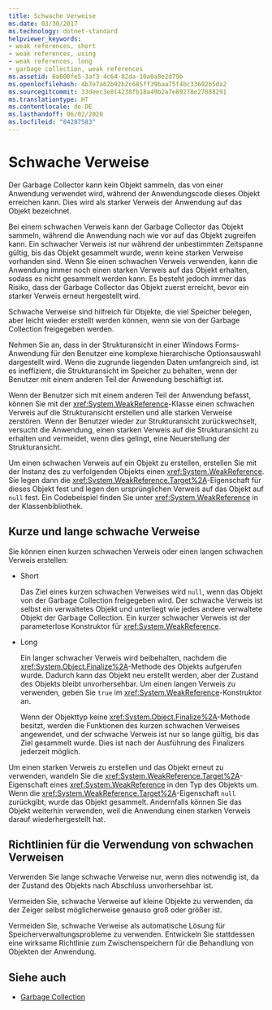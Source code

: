 ```yaml
---
title: Schwache Verweise
ms.date: 03/30/2017
ms.technology: dotnet-standard
helpviewer_keywords:
- weak references, short
- weak references, using
- weak references, long
- garbage collection, weak references
ms.assetid: 6a600fe5-3af3-4c64-82da-10a0a8e2d79b
ms.openlocfilehash: 4b7e7a62b92b2c685ff39baa75f4bc33602b5da2
ms.sourcegitcommit: 33deec3e814238fb18a49b2a7e89278e27888291
ms.translationtype: HT
ms.contentlocale: de-DE
ms.lasthandoff: 06/02/2020
ms.locfileid: "84287583"
---
```

# <a name="weak-references"></a>Schwache Verweise
Der Garbage Collector kann kein Objekt sammeln, das von einer Anwendung verwendet wird, während der Anwendungscode dieses Objekt erreichen kann. Dies wird als starker Verweis der Anwendung auf das Objekt bezeichnet.  
  
 Bei einem schwachen Verweis kann der Garbage Collector das Objekt sammeln, während die Anwendung nach wie vor auf das Objekt zugreifen kann. Ein schwacher Verweis ist nur während der unbestimmten Zeitspanne gültig, bis das Objekt gesammelt wurde, wenn keine starken Verweise vorhanden sind. Wenn Sie einen schwachen Verweis verwenden, kann die Anwendung immer noch einen starken Verweis auf das Objekt erhalten, sodass es nicht gesammelt werden kann. Es besteht jedoch immer das Risiko, dass der Garbage Collector das Objekt zuerst erreicht, bevor ein starker Verweis erneut hergestellt wird.  
  
 Schwache Verweise sind hilfreich für Objekte, die viel Speicher belegen, aber leicht wieder erstellt werden können, wenn sie von der Garbage Collection freigegeben werden.  
  
 Nehmen Sie an, dass in der Strukturansicht in einer Windows Forms-Anwendung für den Benutzer eine komplexe hierarchische Optionsauswahl dargestellt wird. Wenn die zugrunde liegenden Daten umfangreich sind, ist es ineffizient, die Strukturansicht im Speicher zu behalten, wenn der Benutzer mit einem anderen Teil der Anwendung beschäftigt ist.  
  
 Wenn der Benutzer sich mit einem anderen Teil der Anwendung befasst, können Sie mit der <xref:System.WeakReference>-Klasse einen schwachen Verweis auf die Strukturansicht erstellen und alle starken Verweise zerstören. Wenn der Benutzer wieder zur Strukturansicht zurückwechselt, versucht die Anwendung, einen starken Verweis auf die Strukturansicht zu erhalten und vermeidet, wenn dies gelingt, eine Neuerstellung der Strukturansicht.  
  
 Um einen schwachen Verweis auf ein Objekt zu erstellen, erstellen Sie mit der Instanz des zu verfolgenden Objekts einen <xref:System.WeakReference>. Sie legen dann die <xref:System.WeakReference.Target%2A>-Eigenschaft für dieses Objekt fest und legen den ursprünglichen Verweis auf das Objekt auf `null` fest. Ein Codebeispiel finden Sie unter <xref:System.WeakReference> in der Klassenbibliothek.  
  
## <a name="short-and-long-weak-references"></a>Kurze und lange schwache Verweise  
 Sie können einen kurzen schwachen Verweis oder einen langen schwachen Verweis erstellen:  
  
- Short  
  
     Das Ziel eines kurzen schwachen Verweises wird `null`, wenn das Objekt von der Garbage Collection freigegeben wird. Der schwache Verweis ist selbst ein verwaltetes Objekt und unterliegt wie jedes andere verwaltete Objekt der Garbage Collection.  Ein kurzer schwacher Verweis ist der parameterlose Konstruktor für <xref:System.WeakReference>.  
  
- Long  
  
     Ein langer schwacher Verweis wird beibehalten, nachdem die <xref:System.Object.Finalize%2A>-Methode des Objekts aufgerufen wurde. Dadurch kann das Objekt neu erstellt werden, aber der Zustand des Objekts bleibt unvorhersehbar. Um einen langen Verweis zu verwenden, geben Sie `true` im <xref:System.WeakReference>-Konstruktor an.  
  
     Wenn der Objekttyp keine <xref:System.Object.Finalize%2A>-Methode besitzt, werden die Funktionen des kurzen schwachen Verweises angewendet, und der schwache Verweis ist nur so lange gültig, bis das Ziel gesammelt wurde. Dies ist nach der Ausführung des Finalizers jederzeit möglich.  
  
 Um einen starken Verweis zu erstellen und das Objekt erneut zu verwenden, wandeln Sie die <xref:System.WeakReference.Target%2A>-Eigenschaft eines <xref:System.WeakReference> in den Typ des Objekts um. Wenn die <xref:System.WeakReference.Target%2A>-Eigenschaft `null` zurückgibt, wurde das Objekt gesammelt. Andernfalls können Sie das Objekt weiterhin verwenden, weil die Anwendung einen starken Verweis darauf wiederhergestellt hat.  
  
## <a name="guidelines-for-using-weak-references"></a>Richtlinien für die Verwendung von schwachen Verweisen  
 Verwenden Sie lange schwache Verweise nur, wenn dies notwendig ist, da der Zustand des Objekts nach Abschluss unvorhersehbar ist.  
  
 Vermeiden Sie, schwache Verweise auf kleine Objekte zu verwenden, da der Zeiger selbst möglicherweise genauso groß oder größer ist.  
  
 Vermeiden Sie, schwache Verweise als automatische Lösung für Speicherverwaltungsprobleme zu verwenden. Entwickeln Sie stattdessen eine wirksame Richtlinie zum Zwischenspeichern für die Behandlung von Objekten der Anwendung.  
  
## <a name="see-also"></a>Siehe auch

- [Garbage Collection](index.md)
